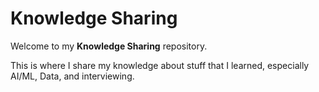 # Knowledge Sharing

Welcome to my **Knowledge Sharing** repository.

This is where I share my knowledge about stuff that I learned, especially AI/ML, Data, and interviewing.
